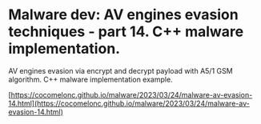 # Malware dev: AV engines evasion techniques - part 14. C++ malware implementation.

AV engines evasion via encrypt and decrypt payload with A5/1 GSM algorithm. C++ malware implementation example.    

[https://cocomelonc.github.io/malware/2023/03/24/malware-av-evasion-14.html](https://cocomelonc.github.io/malware/2023/03/24/malware-av-evasion-14.html)    
